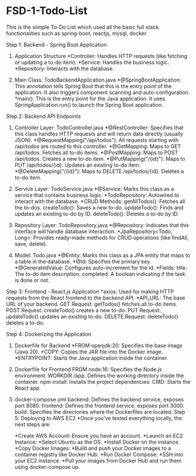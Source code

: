 # FSD-1-Todo-List
This is the siimple To-Do List which used all the basic full stack functionalities such as spring-boot, reactjs, mysql, docker

Step 1: Backend - Spring Boot Application
1. Application Structure
*Controller: Handles HTTP requests (like fetching or updating a to-do item).
*Service: Handles the business logic.
*Repository: Interacts with the database.

2. Main Class: TodoBackendApplication.java
*@SpringBootApplication: This annotation tells Spring Boot that this is the entry point of the application. It also triggers component scanning and auto-configuration.
*main(): This is the entry point for the Java application. It uses SpringApplication.run() to launch the Spring Boot application.

Step 2: Backend API Endpoints
1. Controller Layer: TodoController.java
*@RestController: Specifies that this class handles HTTP requests and will return data directly (usually JSON).
*@RequestMapping("/api/todos"): All requests starting with /api/todos are routed to this controller.
*@GetMapping: Maps to GET /api/todos. Fetches all to-do items.
*@PostMapping: Maps to POST /api/todos. Creates a new to-do item.
*@PutMapping("/{id}"): Maps to PUT /api/todos/{id}. Updates an existing to-do item.
*@DeleteMapping("/{id}"): Maps to DELETE /api/todos/{id}. Deletes a to-do item.

2. Service Layer: TodoService.java
*@Service: Marks this class as a service that contains business logic.
*TodoRepository: Autowired to interact with the database.
*CRUD Methods:
    getAllTodos(): Fetches all the to-dos.
    createTodo(): Saves a new to-do.
    updateTodo(): Finds and updates an existing to-do by ID.
    deleteTodo(): Deletes a to-do by ID.

3. Repository Layer: TodoRepository.java
*@Repository: Indicates that this interface will handle database interaction.
*JpaRepository<Todo, Long>: Provides ready-made methods for CRUD operations (like findAll, save, delete).

4. Model: Todo.java
*@Entity: Marks this class as a JPA entity that maps to a table in the database.
*@Id: Specifies the primary key.
*@GeneratedValue: Configures auto-increment for the id.
*Fields:
    title: The to-do item description.
    completed: A boolean indicating if the task is done or not.

Step 3: Frontend - React.js Application
*axios: Used for making HTTP requests from the React frontend to the backend API.
*API_URL: The base URL of your backend.
    GET Request: getTodos() fetches all to-do items.
    POST Request: createTodo() creates a new to-do.
    PUT Request: updateTodo() updates an existing to-do.
    DELETE Request: deleteTodo() deletes a to-do.

Step 4: Dockerizing the Application
1. Dockerfile for Backend
    *FROM openjdk:20: Specifies the base image (Java 20).
    *COPY: Copies the JAR file into the Docker image.
    *ENTRYPOINT: Starts the Java application inside the container.
2. Dockerfile for Frontend
    FROM node:16: Specifies the Node.js environment.
    WORKDIR /app: Defines the working directory inside the container.
    npm install: Installs the project dependencies.
    CMD: Starts the React app.
3. docker-compose.yml
    backend: Defines the backend service, exposes port 8080.
    frontend: Defines the frontend service, exposes port 3000.
    build: Specifies the directories where the Dockerfiles are located.
Step 5: Deploying to AWS EC2
*Once you've tested everything locally, the next steps are:

    *Create AWS Account: Ensure you have an account.
    *Launch an EC2 Instance:
    *Select Ubuntu as the OS.
    *Install Docker on the instance.
    *Copy Docker Images:
    *Build and push your Docker images to a container registry like Docker Hub.
    *Run Docker Compose:
    *SSH into your EC2 instance.
    *Pull your images from Docker Hub and run them using docker-compose up.